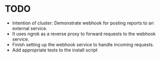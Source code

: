 # TODO
- Intention of cluster: Demonstrate webhook for posting reports to an external service.
- It uses ngrok as a reverse proxy to forward requests to the webhook service.
- Finish setting up the webhook service to handle incoming requests.
- Add appropriate tests to the install script